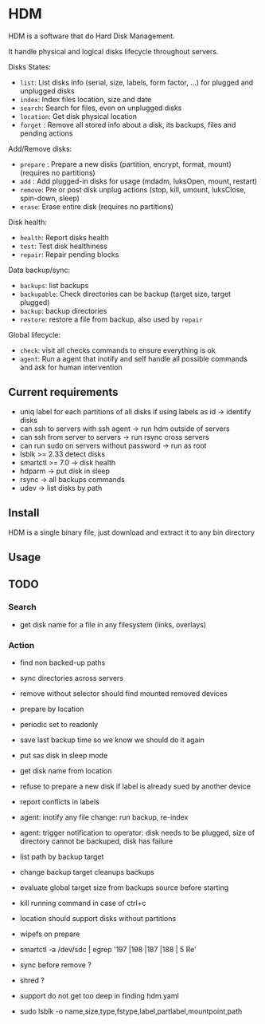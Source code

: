 
# HDM

HDM is a software that do Hard Disk Management.

It handle physical and logical disks lifecycle throughout servers.

Disks States: 
- `list`: List disks Info (serial, size, labels, form factor, ...) for plugged and unplugged disks
- `index`: Index files location, size and date 
- `search`: Search for files, even on unplugged disks
- `location`: Get disk physical location 
- `forget` : Remove all stored info about a disk, its backups, files and pending actions

Add/Remove disks:
- `prepare` : Prepare a new disks (partition, encrypt, format, mount) (requires no partitions)
- `add` : Add plugged-in disks for usage (mdadm, luksOpen, mount, restart)
- `remove`: Pre or post disk unplug actions (stop, kill, umount, luksClose, spin-down, sleep)
- `erase`: Erase entire disk (requires no partitions)

Disk health:
- `health`: Report disks health 
- `test`: Test disk healthiness
- `repair`: Repair pending blocks

Data backup/sync:
- `backups`: list backups
- `backupable`: Check directories can be backup (target size, target plugged)
- `backup`: backup directories
- `restore`: restore a file from backup, also used by `repair`

Global lifecycle:
- `check`: visit all checks commands to ensure everything is ok
- `agent`: Run a agent that inotify and self handle all possible commands and ask for human intervention


## Current requirements

- uniq label for each partitions of all disks if using labels as id -> identify disks
- can ssh to servers with ssh agent -> run hdm outside of servers
- can ssh from server to servers -> run rsync cross servers
- can run sudo on servers without password -> run as root
- lsblk >= 2.33 detect disks
- smartctl >= 7.0 -> disk health
- hdparm -> put disk in sleep
- rsync -> all backups commands
- udev -> list disks by path

## Install

HDM is a single binary file, just download and extract it to any bin directory

## Usage


## TODO

### Search
- get disk name for a file in any filesystem (links, overlays)


### Action
- find non backed-up paths
- sync directories across servers

- remove without selector should find mounted removed devices

- prepare by location
- periodic set to readonly
- save last backup time so we know we should do it again
- put sas disk in sleep mode
- get disk name from location
- refuse to prepare a new disk if label is already sued by another device
- report conflicts in labels
- agent: inotify any file change: run backup, re-index
- agent: trigger notification to operator: disk needs to be plugged, size of directory cannot be backuped, disk has failure
- list path by backup target
- change backup target cleanups backups
- evaluate global target size from backups source before starting
- kill running command in case of ctrl+c
- location should support disks without partitions
- wipefs on prepare
- smartctl -a /dev/sdc | egrep '197 |198 |187 |188 |  5 Re'
- sync before remove ?
- shred ?
- support do not get too deep in finding hdm.yaml
- sudo lsblk -o name,size,type,fstype,label,partlabel,mountpoint,path
